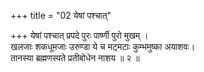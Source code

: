 +++
title = "02 येषां पश्चात्"

+++
येषां पश्चात् प्रपदे पुरः पार्ष्णी पुरो मुखम् ।  
खलजाः शकधूमजाः उरुण्डा ये च मट्मटाः कुम्भमुष्का अयाशवः।  
तानस्या ब्रह्मणस्पते प्रतीबोधेन नाशय ॥ २ ॥